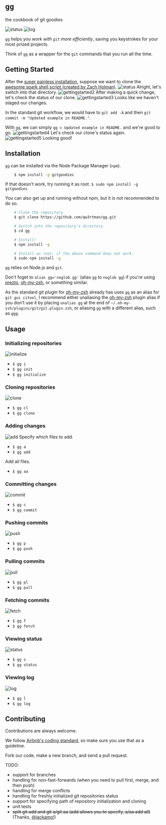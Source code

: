 `gg`
==

the cookbook of git goodies

![status](http://qw3rtman.github.io/gg/screenshots/status.png)
![log](http://qw3rtman.github.io/gg/screenshots/log.png)

`gg` helps you *work with `git` more efficiently*, saving you keystrokes for your most prized projects.

Think of `gg` as a wrapper for the `git` commands that you run all the time.

## Getting Started
After the [super painless installation](#installation), suppose we want to clone the [awesome spark shell script (created by Zach Holman)](https://github.com/holman/spark).
![status](http://qw3rtman.github.io/gg/screenshots/clone.png)
Alright, let's switch into that directory.
![gettingstarted2](http://qw3rtman.github.io/gg/screenshots/gettingstarted2.png)
After making a quick change, let's check the status of our clone.
![gettingstarted3](http://qw3rtman.github.io/gg/screenshots/gettingstarted3.png)
Looks like we haven't staged our changes.

In the standard git workflow, we would have to `git add -A` and then `git commit -m "Updated example in README."`.

With `gg`, we can simply `gg c Updated example in README.` and we're good to go.
![gettingstarted4](http://qw3rtman.github.io/gg/screenshots/gettingstarted4.png)
Let's check our clone's status again.
![gettingstarted5](http://qw3rtman.github.io/gg/screenshots/gettingstarted5.png)
Looking good!

## Installation
`gg` can be installed via the Node Package Manager (`npm`).

```sh
	$ npm install -g gitgoodies
```

If that doesn't work, try running it as root. `$ sudo npm install -g gitgoodies`

You can also get up and running without npm, but it is not recommended to do so.

```sh
	# Clone the repository.
	$ git clone https://github.com/qw3rtman/gg.git

	# Switch into the repository's directory.
	$ cd gg

	# Install!
	$ npm install -g

	# Install as root, if the above command does not work.
	$ sudo npm install -g
```

`gg` relies on Node.js and `git`.

Don't foget to `alias gg='noglob gg'` (alias `gg` to `noglob gg`) if you're using [prezto](https://github.com/sorin-ionescu/prezto), [oh-my-zsh](https://github.com/robbyrussell/oh-my-zsh), or something similar.

As the standard git plugin for [oh-my-zsh](https://github.com/robbyrussell/oh-my-zsh) already has uses `gg` as an alias for `git gui citool`, I recommend either unaliasing the [oh-my-zsh](https://github.com/robbyrussell/oh-my-zsh) plugin alias if you don't use it by placing `unalias gg` at the end of `~/.oh-my-zsh/plugins/git/git.plugin.zsh`, or aliasing `gg` with a different alias, such as `ggg`.

## Usage
### Initializing repositories
![initialize](http://qw3rtman.github.io/gg/screenshots/initialize.png)
* `$ gg i`
* `$ gg init`
* `$ gg initialize`

### Cloning repositories
![clone](http://qw3rtman.github.io/gg/screenshots/clone.png)
* `$ gg cl`
* `$ gg clone`

### Adding changes
![add](http://qw3rtman.github.io/gg/screenshots/add.png)
Specify which files to add.
* `$ gg a`
* `$ gg add`

Add all files.
* `$ gg aa`

### Committing changes
![commit](http://qw3rtman.github.io/gg/screenshots/commit.png)
* `$ gg c`
* `$ gg commit`

### Pushing commits
![push](http://qw3rtman.github.io/gg/screenshots/push.png)
* `$ gg p`
* `$ gg push`

### Pulling commits
![pull](http://qw3rtman.github.io/gg/screenshots/pull.png)
* `$ gg pl`
* `$ gg pull`

### Fetching commits
![fetch](http://qw3rtman.github.io/gg/screenshots/fetch.png)
* `$ gg f`
* `$ gg fetch`

### Viewing status
![status](http://qw3rtman.github.io/gg/screenshots/status.png)
* `$ gg s`
* `$ gg status`

### Viewing log
![log](http://qw3rtman.github.io/gg/screenshots/log.png)
* `$ gg l`
* `$ gg log`

## Contributing
Contributions are always welcome.

We follow [Airbnb's coding standard](https://github.com/airbnb/javascript), so make sure you use that as a guideline.

Fork our code, make a new branch, and send a pull request.

TODO:
* support for branches
* handling for non-fast-forwards (when you need to pull first, merge, and then push)
* handling for merge conflicts
* handling for freshly initialized git repositories status
* support for specifying path of repository initialization and cloning
* unit tests
* ~~split git add and git a/git aa (add allows you to specify, a/aa add all)~~ (Thanks, [@jackamo!](https://github.com/jackamo))
